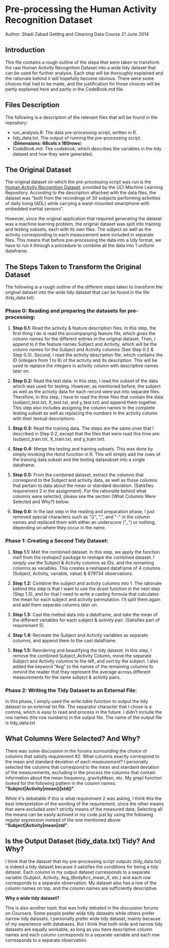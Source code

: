 Pre-processing the Human Activity Recognition Dataset
========================================================
Author: Shadi Zabad
Getting and Cleaning Data Course
21 June 2014

## Introduction

This file contains a rough outline of the steps that were taken to transform the raw Human Activity Recognition Dataset into a wide tidy dataset that can be used for further analysis. Each step will be thoroughly explained and the rationale behind it will hopefully become obvious. There were some choices that had to be made, and the justification for those choices will be partly explained here and partly in the CodeBook.md file.

## Files Description

The following is a description of the relevant files that will be found in the repository:

* run_analysis.R: The data pre-processing script, written in R.
* tidy_data.txt: The output of running the pre-processing script. (**Dimensions: 68cols x 180rows**)
* CodeBook.md: The codebook, which describes the variables in the tidy dataset and how they were generated.

## The Original Dataset

The original dataset on which the pre-processing script was run is the [Human Activity Recognition Dataset](http://archive.ics.uci.edu/ml/datasets/Human+Activity+Recognition+Using+Smartphones), provided by the UCI Machine Learning Repository. According to the description attached with the data files, the dataset was "built from the recordings of 30 subjects performing activities of daily living (ADL) while carrying a waist-mounted smartphone with embedded inertial sensors".

However, since the original application that required generating the dataset was a machine learning problem, the original dataset was split into training and testing subsets, each with its own files. The subject as well as the activity corresponding to each measurement were included in separate files. This means that before pre-processing the data into a tidy format, we have to run it through a procedure to combine all the data into 1 uniform dataframe. 

## The Steps Taken to Transform the Original Dataset

The following is a rough outline of the different steps taken to transform the original dataset into the wide tidy dataset that can be found in the file (tidy_data.txt):

### Phase 0: Reading and preparing the datasets for pre-processing:

1. **Step 0.1:** Read the activity & feature description files. In this step, the first thing I do is read the accompanying feature file, which gives the column names for the different entries in the original dataset. Then, I append to it the feature names Subject and Activity, which will be the column names for the Subject and Activity columns (See Step 0.2 & Step 0.3). Second, I read the activity description file, which contains the ID (integers from 1 to 6) of the activity and its description. This will be used to replace the integers in activity column with descriptive names later on. 

2. **Step 0.2:** Read the test data. In this step, I read the subset of the data which was used for testing. However, as mentioned before, the subject as well as the activity data for each record were put into separate files. Therefore, in this step, I have to read the three files that contain the data (subject_test.txt, X_test.txt, and y_test.txt) and append them together. This step also includes assigning the column names to the complete testing subset as well as replacing the numbers in the activity column with their textual descriptions. 

3. **Step 0.3:** Read the training data. The steps are the same ones that I described in Step 0.2, except that the files that were read this time are: (subject_train.txt, X_train.txt, and y_train.txt). 

4. **Step 0.4:** Merge the testing and training subsets. This was done by simply invoking the rbind function in R. This will simply add the rows of the training data subset and the testing datasubset into a single dataframe. 

5. **Step 0.5:** From the combined dataset, extract the columns that correspond to the Subject and activity data, as well as those columns that pertain to data about the mean or standard deviation. (Satisfies requirement 2 in the assignment). For the rationalte behind what columns were selected, please see the section (What Columns Were Selected and Why?) below. 

6. **Step 0.6:** In the last step in the reading and preparation phase, I just removed special characters such as "()", ",", and "-" in the column names and replaced them with either an underscore ("_") or nothing, depending on where they occur in the name.


### Phase 1: Creating a Second Tidy Dataset: 

1. **Step 1.1:** Melt the combined dataset. In this step, we apply the function *melt* from the *reshape2* package to reshape the combined dataset. I simply use the Subject & Activity columns as IDs, and the remaining columns as variables. This creates a reshaped dataframe of 4 columns (Subject, Activity, variable, value) & 679734 observations. 

2. **Step 1.2:** Combine the subject and activity columns into 1. The rationale behind this step is that I want to use the dcast function in the next step (Step 1.3), and for that I need to write a casting formula that calculates the mean for each subject and activity permutation. I'll split them again and add them separate columns later on.

3. **Step 1.3:** Cast the melted data into a dataframe, and take the mean of the different variables for each subject & activity pair. (Satisfies part of requirement 5).

4. **Step 1.4:** Recreate the Subject and Activity variables as separate columns, and append them to the cast dataframe. 

5. **Step 1.5:** Reordering and beautifying the tidy dataset. In this step, I remove the combined Subject_Activity Column, move the separate Subject and Activity columns to the left, and sort by the subject. I also added the keyword "Avg" to the names of the remaining columns to remind the reader that they represent the average across different measurements for the same subject & activity pairs. 

### Phase 2: Writing the Tidy Dataset to an External File:

In this phase, I simply used the *write.table* function to output the tidy dataset to an external txt file. The separator character that I chose is a comma, which is easy to read and process in the future. I didn't include the row names (the row numbers) in the output file. The name of the output file is tidy_data.txt

## What Columns Were Selected? And Why?

There was some discussion in the forums surrounding the choice of columns that satisfy requirement #2. What columns exactly correspond to the mean and standard deviation of each *measurement*? I personally selected the columns that correspond to the mean and standard deviation of the measurements, excluding in the process the columns that contain information about the mean frequency, gravityMean, etc. My grepl function looked for the following pattern in the column names: **"Subject|Activity|mean()|std()"**.

While it's debatable if this is what requirement 2 was asking, I think this the best interpretation of the wording of the requirement, since the other means that were excluded aren't strictly means of the measured data. Selecting all the means can be easily achived in my code just by using the following regular expression instead of the one mentioned above: **"Subject|Activity|mean|std"**.

## Is the Output Dataset (tidy_data.txt) Tidy? And Why? 

I think that the dataset that my pre-processing script outputs (tidy_data.txt) is indeed a tidy dataset because it satisfies the conditions for being a tidy dataset. Each column in my output dataset corresponds to a separate variable (Subject, Activity, Avg_tBodyAcc_mean_X, etc.) and each row corresponds to a separate observation. My dataset also has a row of the column names on top, and the column names are sufficiently descriptive.

**Why a wide tidy dataset?** 

This is also another topic that was hotly debated in the discussion forums on Coursera. Some people prefer wide tidy datasets while others prefer narrow tidy datasets. I personally prefer wide tidy dataset, mainly because of my experience with databases. But I think that both wide and narrow tidy datasets are equally workable, as long as you have descriptive column names and each column corresponds to a separate variable and each row corresponds to a separate observation.   
